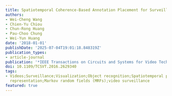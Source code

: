 ```yaml
---
title: Spatiotemporal Coherence-Based Annotation Placement for Surveillance Videos
authors:
- Wei-Cheng Wang
- Chien-Yu Chiou
- Chun-Rong Huang
- Pau-Choo Chung
- Wei-Yun Huang
date: '2018-01-01'
publishDate: '2025-07-04T19:01:18.848319Z'
publication_types:
- article-journal
publication: '*IEEE Transactions on Circuits and Systems for Video Technology*'
doi: 10.1109/TCSVT.2016.2629340
tags:
- Videos;Surveillance;Visualization;Object recognition;Spatiotemporal phenomena;Optimization;Trajectory;Feature
  representation;Markov random fields (MRFs);video surveillance
featured: true
---
```

